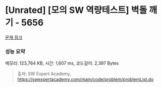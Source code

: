 # [Unrated] [모의 SW 역량테스트] 벽돌 깨기 - 5656 

[문제 링크](https://swexpertacademy.com/main/code/problem/problemDetail.do?contestProbId=AWXRQm6qfL0DFAUo) 

### 성능 요약

메모리: 123,764 KB, 시간: 1,607 ms, 코드길이: 2,397 Bytes



> 출처: SW Expert Academy, https://swexpertacademy.com/main/code/problem/problemList.do